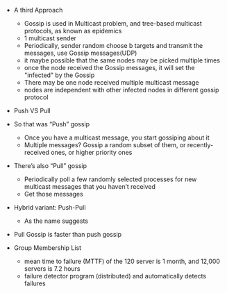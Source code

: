 * A third Approach 
    * Gossip is used in Multicast problem, and tree-based multicast protocols, as known as epidemics 
    * 1 multicast sender 
    * Periodically, sender random choose b targets and transmit the messages, use Gossip messages(UDP)
    * it maybe possible that the same nodes may be picked multiple times 
    * once the node received the Gossip messages, it will set the "infected" by the Gossip 
    * There may be one node received multiple multicast message
    * nodes are independent with other infected nodes in different gossip protocol 

* Push VS Pull
* So that was “Push” gossip
    * Once you have a multicast message, you start  gossiping about it
    * Multiple messages? Gossip a random subset of them, or recently-received ones, or higher priority ones
* There’s also “Pull” gossip
    * Periodically poll a few randomly selected processes for new multicast messages that you haven’t received
    * Get those messages
* Hybrid variant: Push-Pull
    * As the name suggests
* Pull Gossip is faster than push gossip 

* Group Membership List 
    * mean time to failure (MTTF) of the 120 server is 1 month, and 12,000 servers is 7.2 hours
    * failure detector program (distributed) and automatically detects failures 
    
